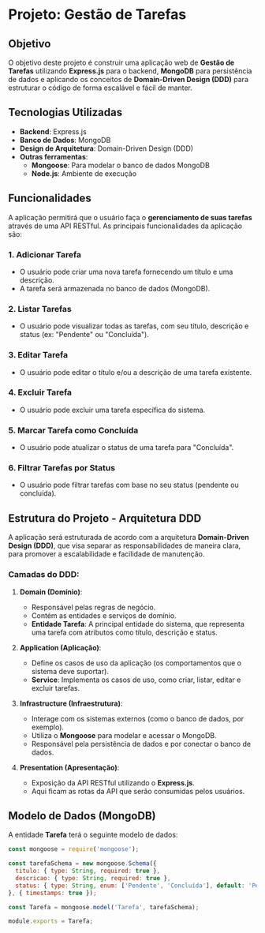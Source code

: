# **Projeto: Gestão de Tarefas**

## **Objetivo**
O objetivo deste projeto é construir uma aplicação web de **Gestão de Tarefas** utilizando **Express.js** para o backend, **MongoDB** para persistência de dados e aplicando os conceitos de **Domain-Driven Design (DDD)** para estruturar o código de forma escalável e fácil de manter.

## **Tecnologias Utilizadas**
- **Backend**: Express.js
- **Banco de Dados**: MongoDB
- **Design de Arquitetura**: Domain-Driven Design (DDD)
- **Outras ferramentas**: 
  - **Mongoose**: Para modelar o banco de dados MongoDB
  - **Node.js**: Ambiente de execução

## **Funcionalidades**

A aplicação permitirá que o usuário faça o **gerenciamento de suas tarefas** através de uma API RESTful. As principais funcionalidades da aplicação são:

### 1. **Adicionar Tarefa**
- O usuário pode criar uma nova tarefa fornecendo um título e uma descrição.
- A tarefa será armazenada no banco de dados (MongoDB).

### 2. **Listar Tarefas**
- O usuário pode visualizar todas as tarefas, com seu título, descrição e status (ex: "Pendente" ou "Concluída").

### 3. **Editar Tarefa**
- O usuário pode editar o título e/ou a descrição de uma tarefa existente.

### 4. **Excluir Tarefa**
- O usuário pode excluir uma tarefa específica do sistema.

### 5. **Marcar Tarefa como Concluída**
- O usuário pode atualizar o status de uma tarefa para "Concluída".

### 6. **Filtrar Tarefas por Status**
- O usuário pode filtrar tarefas com base no seu status (pendente ou concluída).

## **Estrutura do Projeto - Arquitetura DDD**

A aplicação será estruturada de acordo com a arquitetura **Domain-Driven Design (DDD)**, que visa separar as responsabilidades de maneira clara, para promover a escalabilidade e facilidade de manutenção.

### **Camadas do DDD:**

1. **Domain (Domínio)**:
   - Responsável pelas regras de negócio. 
   - Contém as entidades e serviços de domínio.
   - **Entidade Tarefa**: A principal entidade do sistema, que representa uma tarefa com atributos como título, descrição e status.

2. **Application (Aplicação)**:
   - Define os casos de uso da aplicação (os comportamentos que o sistema deve suportar).
   - **Service**: Implementa os casos de uso, como criar, listar, editar e excluir tarefas.

3. **Infrastructure (Infraestrutura)**:
   - Interage com os sistemas externos (como o banco de dados, por exemplo).
   - Utiliza o **Mongoose** para modelar e acessar o MongoDB.
   - Responsável pela persistência de dados e por conectar o banco de dados.

4. **Presentation (Apresentação)**:
   - Exposição da API RESTful utilizando o **Express.js**.
   - Aqui ficam as rotas da API que serão consumidas pelos usuários.

## **Modelo de Dados (MongoDB)**

A entidade **Tarefa** terá o seguinte modelo de dados:

```javascript
const mongoose = require('mongoose');

const tarefaSchema = new mongoose.Schema({
  titulo: { type: String, required: true },
  descricao: { type: String, required: true },
  status: { type: String, enum: ['Pendente', 'Concluída'], default: 'Pendente' },
}, { timestamps: true });

const Tarefa = mongoose.model('Tarefa', tarefaSchema);

module.exports = Tarefa;
